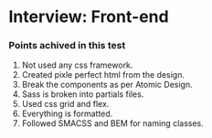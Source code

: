 # Interview: Front-end

### Points achived in this test
1) Not used any css framework.
2) Created pixle perfect html from the design.
3) Break the components as per Atomic Design.
4) Sass is broken into partials files.
5) Used css grid and flex.
6) Everything is formatted.
7) Followed SMACSS and BEM for naming classes.